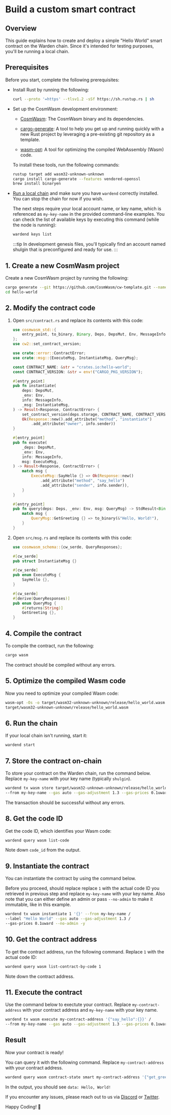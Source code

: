 ﻿---
sidebar_position: 2
---

# Build a custom smart contract

## Overview

This guide explains how to create and deploy a simple "Hello World" smart contract on the Warden chain. Since it's intended for testing purposes, you'll be running a local chain.

## Prerequisites

Before you start, complete the following prerequisites:

- Install Rust by running the following:

    ```bash
    curl --proto '=https' --tlsv1.2 -sSf https://sh.rustup.rs | sh
    ```

- Set up the CosmWasm development environment:

  - [CosmWasm](https://book.cosmwasm.com/setting-up-env.html): The CosmWasm binary and its dependencies.

  - [cargo-generate](https://cargo-generate.github.io/cargo-generate/installation.html): A tool to help you get up and running quickly with a new Rust project by leveraging a pre-existing git repository as a template.

  - [wasm-opt](https://docs.rs/wasm-opt/latest/wasm_opt/index.html): A tool for optimizing the compiled WebAssembly (Wasm) code.
   
   To install these tools, run the following commands:

   ```bash
   rustup target add wasm32-unknown-unknown
   cargo install cargo-generate --features vendored-openssl
   brew install binaryen
   ```

- [Run a local chain](test/run-a-local-chain) and make sure you have `wardend` correctly installed. You can stop the chain for now if you wish.

   The next steps require your local account name, or key name, which is referenced as `my-key-name` in the provided command-line examples. You can check the list of available keys by executing this command (while the node is running):

   ```bash
   wardend keys list
   ```
   :::tip
   In development genesis files, you'll typically find an account named shulgin that is preconfigured and ready for use.
   :::

## 1. Create a new CosmWasm project

Create a new CosmWasm project by running the following:

```bash
cargo generate --git https://github.com/CosmWasm/cw-template.git --name hello-world
cd hello-world
```

## 2. Modify the contract code

1. Open `src/contract.rs` and replace its contents with this code:

   ```rust
   use cosmwasm_std::{
       entry_point, to_binary, Binary, Deps, DepsMut, Env, MessageInfo, Response, StdResult,
   };
   use cw2::set_contract_version;
   
   use crate::error::ContractError;
   use crate::msg::{ExecuteMsg, InstantiateMsg, QueryMsg};
   
   const CONTRACT_NAME: &str = "crates.io:hello-world";
   const CONTRACT_VERSION: &str = env!("CARGO_PKG_VERSION");
   
   #[entry_point]
   pub fn instantiate(
       deps: DepsMut,
       _env: Env,
       info: MessageInfo,
       _msg: InstantiateMsg,
   ) -> Result<Response, ContractError> {
       set_contract_version(deps.storage, CONTRACT_NAME, CONTRACT_VERSION)?;
       Ok(Response::new().add_attribute("method", "instantiate")
           .add_attribute("owner", info.sender))
   }
   
   #[entry_point]
   pub fn execute(
       _deps: DepsMut,
       _env: Env,
       info: MessageInfo,
       msg: ExecuteMsg,
   ) -> Result<Response, ContractError> {
       match msg {
           ExecuteMsg::SayHello {} => Ok(Response::new()
               .add_attribute("method", "say_hello")
               .add_attribute("sender", info.sender)),
       }
   }
   
   #[entry_point]
   pub fn query(deps: Deps, _env: Env, msg: QueryMsg) -> StdResult<Binary> {
       match msg {
           QueryMsg::GetGreeting {} => to_binary(&"Hello, World!"),
       }
   }
   ```

2. Open `src/msg.rs` and replace its contents with this code:
   
   ```rust
   use cosmwasm_schema::{cw_serde, QueryResponses};
   
   #[cw_serde]
   pub struct InstantiateMsg {}
   
   #[cw_serde]
   pub enum ExecuteMsg {
       SayHello {},
   }
   
   #[cw_serde]
   #[derive(QueryResponses)]
   pub enum QueryMsg {
       #[returns(String)]
       GetGreeting {},
   }
   ```

## 4. Compile the contract

To compile the contract, run the following:

```bash
cargo wasm
```

The contract should be compiled without any errors.

## 5. Optimize the compiled Wasm code

Now you need to optimize your compiled Wasm code:

```bash
wasm-opt -Os -o target/wasm32-unknown-unknown/release/hello_world.wasm /
target/wasm32-unknown-unknown/release/hello_world.wasm
```

## 6. Run the chain

If your local chain isn't running, start it:
   
```bash
wardend start
```

## 7. Store the contract on-chain

To store your contract on the Warden chain, run the command below. Replace `my-key-name` with your key name (typically `shulgin`).
   
   ```bash
   wardend tx wasm store target/wasm32-unknown-unknown/release/hello_world.wasm /
   --from my-key-name --gas auto --gas-adjustment 1.3 --gas-prices 0.1uward -y
   ```
   
   The transaction should be successful without any errors.

## 8. Get the code ID

Get the code ID, which identifies your Wasm code:

```bash
wardend query wasm list-code
```

Note down `code_id` from the output.

## 9. Instantiate the contract

You can instantiate the contract by using the command below.

Before you proceed, should replace replace `1` with the actual code ID you retrieved in previous step and replace `my-key-name` with your key name. Also note that you can either define an admin or pass `--no-admin` to make it immutable, like in this example.

```bash
wardend tx wasm instantiate 1 '{}' --from my-key-name /
--label "Hello World" --gas auto --gas-adjustment 1.3 /
--gas-prices 0.1uward --no-admin -y 
```

## 10. Get the contract address

To get the contract address, run the following command. Replace `1` with the actual code ID:

```bash
wardend query wasm list-contract-by-code 1
```

Note down the contract address.

## 11. Execute the contract

Use the command below to exectute your contract. Replace `my-contract-address` with your contract address and `my-key-name` with your key name.

```bash
wardend tx wasm execute my-contract-address '{"say_hello":{}}' /
--from my-key-name --gas auto --gas-adjustment 1.3 --gas-prices 0.1uward -y
```

## Result

Now your contract is ready!

You can query it with the following command. Replace `my-contract-address` with your contract address.

```bash
wardend query wasm contract-state smart my-contract-address '{"get_greeting":{}}'
```

In the output, you should see `data: Hello, World!`

If you encounter any issues, please reach out to us via [Discord](https://discord.com/invite/warden) or [Twitter](https://twitter.com/wardenprotocol).

Happy Coding! 🚀